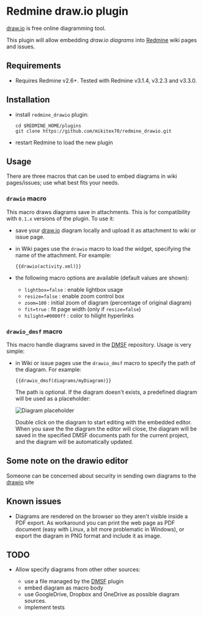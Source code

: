 # Redmine draw.io plugin

[draw.io](https://www.draw.io) is free online diagramming tool.

This plugin will allow embedding *draw.io diagrams* into [Redmine](http://www.redmine.org/) wiki pages and issues.

## Requirements

- Requires Redmine v2.6+. Tested with Redmine v3.1.4, v3.2.3 and v3.3.0.

## Installation

- install `redmine_drawio` plugin:

  ```
  cd $REDMINE_HOME/plugins
  git clone https://github.com/mikitex70/redmine_drawio.git
  ```

- restart Redmine to load the new plugin

## Usage

There are three macros that can be used to embed diagrams in wiki pages/issues; use what best fits your needs.

### `drawio` macro
This macro draws diagrams save in attachments. This is for compatibility with `0.1.x` versions of the plugin. To use it:

- save your [draw.io](https://www.draw.io) diagram locally and upload it as attachment to wiki or issue page.

- in Wiki pages use the `drawio` macro to load the widget, specifying the name of the attachment. For example:

  ```
  {{drawio(activity.xml)}}
  ```

- the following macro options are available (default values are shown):

  - ``lightbox=false`` : enable lightbox usage
  - ``resize=false`` : enable zoom control box
  - ``zoom=100`` : initial zoom of diagram (percentage of original diagram)
  - ``fit=true`` : fit page width (only if ``resize=false``)
  - ``hilight=#0000ff`` : color to hilight hyperlinks

### `drawio_dmsf` macro
This macro handle diagrams saved in the [DMSF](https://github.com/danmunn/redmine_dmsf) repository. Usage is very simple:

- in Wiki or issue pages use the `drawio_dmsf` macro to specify the path of the diagram. For example:

  ``{{drawio_dmsf(diagrams/myDiagram)}}``

  The path is optional. If the diagram doesn't exists, a predefined diagram will be used as a placeholder:

  ![Diagram placeholder](diagramPlaceholder.png)

  Double click on the diagram to start editing with the embedded editor. When you save the the diagram the editor will close, the diagram will be saved in the specified DMSF documents path for the current project, and the diagram will be automatically updated.

## Some note on the drawio editor
Someone can be concerned about security in sending own diagrams to the [drawio](https://www.draw.io) site

## Known issues

- Diagrams are rendered on the browser so they aren't visible inside a PDF export. As workaround you can print the web page as PDF document (easy with Linux, a bit more problematic in Windows), or export the diagram in PNG format and include it as image.

## TODO

- Allow specify diagrams from other other sources:

  - use a file managed by the [DMSF](https://github.com/danmunn/redmine_dmsf) plugin
  - embed diagram as macro body
  - use GoogleDrive, Dropbox and OneDrive as possible diagram sources.
  - implement tests
